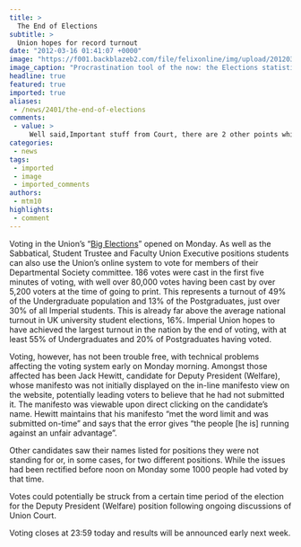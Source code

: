 ```yaml
---
title: >
  The End of Elections
subtitle: >
  Union hopes for record turnout
date: "2012-03-16 01:41:07 +0000"
image: "https://f001.backblazeb2.com/file/felixonline/img/upload/201203160140-felix-screen-shot-2012-03-15-at-23.58.05.jpg"
image_caption: "Procrastination tool of the now: the Elections statistics website"
headline: true
featured: true
imported: true
aliases:
 - /news/2401/the-end-of-elections
comments:
 - value: >
     Well said,Important stuff from Court, there are 2 other points which aren't as relevant as to what will happen to the results this time, the full paper will be out in a matter of weeks. <br> <br>ORDERS: <br> <br> <br>1. The decision of the Elections Committee to set aside all votes cast in the Deputy President (Welfare) Election from the start of voting to 1000 on Monday 12th March is declared unconstitutional. <br> <br>2. The decision of the Elections Committee in the above respect is quashed. <br> <br>3. It is declared that the Election for Deputy President (Welfare) was otherwise run constitutionally before the decision of the Elections Committee. <br> <br>4. The Court ratifies the election; it is declared that there will be no re-run of the election and all votes cast in the election will be counted.,Results haves now been announced <br> <br>http://www.imperialcollegeunion.org/news/deputy-president-welfare,548,ICUNS.html,Hi there, thanks for the post. <br> <br>I'm currently in the process of covering these stories, but I'm su
categories:
 - news
tags:
 - imported
 - image
 - imported_comments
authors:
 - mtm10
highlights:
 - comment
---
```


Voting in the Union’s “[Big Elections](http://union.ic.ac.uk/marketing/elections/index.php)” opened on Monday. As well as the Sabbatical, Student Trustee and Faculty Union Executive positions students can also use the Union’s online system to vote for members of their Departmental Society committee. 186 votes were cast in the first five minutes of voting, with well over 80,000 votes having been cast by over 5,200 voters at the time of going to print. This represents a turnout of 49% of the Undergraduate population and 13% of the Postgraduates, just over 30% of all Imperial students. This is already far above the average national turnout in UK university student elections, 16%. Imperial Union hopes to have achieved the largest turnout in the nation by the end of voting, with at least 55% of Undergraduates and 20% of Postgraduates having voted.

Voting, however, has not been trouble free, with technical problems affecting the voting system early on Monday morning. Amongst those affected has been Jack Hewitt, candidate for Deputy President (Welfare), whose manifesto was not initially displayed on the in-line manifesto view on the website, potentially leading voters to believe that he had not submitted it. The manifesto was viewable upon direct clicking on the candidate’s name. Hewitt maintains that his manifesto “met the word limit and was submitted on-time” and says that the error gives “the people [he is] running against an unfair advantage”.

Other candidates saw their names listed for positions they were not standing for or, in some cases, for two different positions. While the issues had been rectified before noon on Monday some 1000 people had voted by that time.

Votes could potentially be struck from a certain time period of the election for the Deputy President (Welfare) position following ongoing discussions of Union Court.

Voting closes at 23:59 today and results will be announced early next week.
